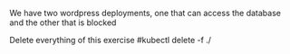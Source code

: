We have two wordpress deployments, one that can access the database and the other that is blocked

Delete everything of this exercise
#kubectl delete -f ./